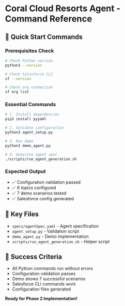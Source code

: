 # Coral Cloud Resorts Agent - Command Reference

## 🚀 Quick Start Commands

### Prerequisites Check
```bash
# Check Python version
python3 --version

# Check Salesforce CLI
sf --version

# Check org connection
sf org list
```

### Essential Commands
```bash
# 1. Install dependencies
pip3 install pyyaml

# 2. Validate configuration
python3 agent_setup.py

# 3. Run demo
python3 demo_agent.py

# 4. Generate agent spec
./scripts/run_agent_generation.sh
```

### Expected Output
- ✅ Configuration validation passed
- ✅ 6 topics configured
- ✅ 7 demo scenarios tested
- ✅ Salesforce config generated

## 📁 Key Files
- `specs/agentSpec.yaml` - Agent specification
- `agent_setup.py` - Validation script
- `demo_agent.py` - Demo implementation
- `scripts/run_agent_generation.sh` - Helper script

## 🎯 Success Criteria
- All Python commands run without errors
- Configuration validation passes
- Demo shows 7 successful scenarios
- Salesforce CLI commands work
- Configuration files generated

**Ready for Phase 2 Implementation!**
